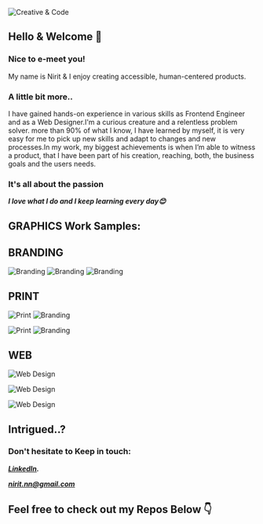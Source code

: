 ![Creative & Code](https://i.ibb.co/mvbMHt2/main.jpg)


## Hello & Welcome 👋

### Nice to e-meet you! 

My name is Nirit & I enjoy creating accessible, human-centered products.

### A little bit more..

I have gained hands-on experience in various skills as Frontend Engineer and as a Web Designer.I'm a curious creature and a relentless problem solver. more than 90% of what I know, I have learned by myself, it is very easy for me to pick up new skills and adapt to changes and new processes.In my work, my biggest achievements is when I’m able to witness a product, that I have been part of his creation, reaching, both, the business goals and the users needs.

### It's all about the passion

***I love what I do and I keep learning every day😊***

###

## GRAPHICS Work Samples:


## BRANDING

![Branding](https://i.ibb.co/ZSt9q4b/3.jpg)
![Branding](https://i.ibb.co/NrbjBQt/6.jpg)
![Branding](https://i.ibb.co/mb3GF2q/4.jpg)

###
## PRINT

![Print](https://i.ibb.co/J76GwzK/3.jpg)   ![Branding](https://i.ibb.co/0JXd1SN/5.jpg)

![Print](https://i.ibb.co/JnHNQnm/2.jpg)   ![Branding](https://i.ibb.co/jTDzJzf/4.jpg)

###
## WEB

![Web Design](https://i.ibb.co/VjHG8Y4/3.jpg)

![Web Design](https://i.ibb.co/f0g6b4J/7.jpg)

![Web Design](https://i.ibb.co/ctwXtKt/4.jpg)

###
## Intrigued..?

### Don't hesitate to Keep in touch:
***[LinkedIn](https://www.linkedin.com/in/niritn/).***


***nirit.nn@gmail.com***


## Feel free to check out my Repos Below 👇


